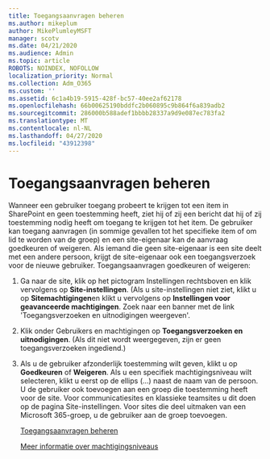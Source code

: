 ```yaml
---
title: Toegangsaanvragen beheren
ms.author: mikeplum
author: MikePlumleyMSFT
manager: scotv
ms.date: 04/21/2020
ms.audience: Admin
ms.topic: article
ROBOTS: NOINDEX, NOFOLLOW
localization_priority: Normal
ms.collection: Adm_O365
ms.custom: ''
ms.assetid: 6c1a4b19-5915-428f-bc57-40ee2af62178
ms.openlocfilehash: 66b00625190bddfc2b060895c9b864f6a839adb2
ms.sourcegitcommit: 286000b588adef1bbbb28337a9d9e087ec783fa2
ms.translationtype: MT
ms.contentlocale: nl-NL
ms.lasthandoff: 04/27/2020
ms.locfileid: "43912398"
---
```

# <a name="manage-access-requests"></a>Toegangsaanvragen beheren

Wanneer een gebruiker toegang probeert te krijgen tot een item in SharePoint en geen toestemming heeft, ziet hij of zij een bericht dat hij of zij toestemming nodig heeft om toegang te krijgen tot het item. De gebruiker kan toegang aanvragen (in sommige gevallen tot het specifieke item of om lid te worden van de groep) en een site-eigenaar kan de aanvraag goedkeuren of weigeren. Als iemand die geen site-eigenaar is een site deelt met een andere persoon, krijgt de site-eigenaar ook een toegangsverzoek voor de nieuwe gebruiker. Toegangsaanvragen goedkeuren of weigeren:
  
1. Ga naar de site, klik op het pictogram Instellingen rechtsboven en klik vervolgens op **Site-instellingen**. (Als u site-instellingen niet ziet, klikt u op **Sitemachtigingen**en klikt u vervolgens op **Instellingen voor geavanceerde machtigingen**. Zoek naar een banner met de link 'Toegangsverzoeken en uitnodigingen weergeven'.
    
2. Klik onder Gebruikers en machtigingen op **Toegangsverzoeken en** **uitnodigingen**. (Als dit niet wordt weergegeven, zijn er geen toegangsverzoeken ingediend.)
    
3. Als u de gebruiker afzonderlijk toestemming wilt geven, klikt u op **Goedkeuren** of **Weigeren**. Als u een specifiek machtigingsniveau wilt selecteren, klikt u eerst op de ellips (...) naast de naam van de persoon. U de gebruiker ook toevoegen aan een groep die toestemming heeft voor de site. Voor communicatiesites en klassieke teamsites u dit doen op de pagina Site-instellingen. Voor sites die deel uitmaken van een Microsoft 365-groep, u de gebruiker aan de groep toevoegen.
    
    [Toegangsaanvragen beheren](https://go.microsoft.com/fwlink/?linkid=2008747)
    
    [Meer informatie over machtigingsniveaus](https://go.microsoft.com/fwlink/?linkid=867071)
    

